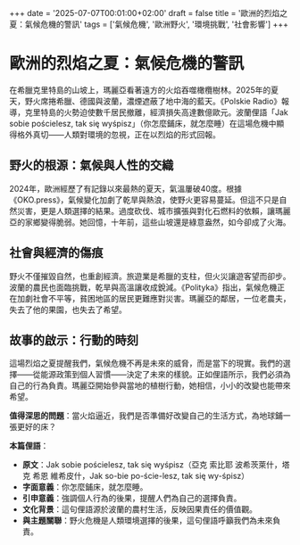 +++ 
date = '2025-07-07T00:01:00+02:00'
draft = false
title = '歐洲的烈焰之夏：氣候危機的警訊'
tags = ['氣候危機', '歐洲野火', '環境挑戰', '社會影響']
+++

# 歐洲的烈焰之夏：氣候危機的警訊    

在希臘克里特島的山坡上，瑪麗亞看著遠方的火焰吞噬橄欖樹林。2025年的夏天，野火席捲希臘、德國與波蘭，濃煙遮蔽了地中海的藍天。《Polskie Radio》報導，克里特島的火勢迫使數千居民撤離，經濟損失高達數億歐元。波蘭俚語「Jak sobie pościelesz, tak się wyśpisz」（你怎麼鋪床，就怎麼睡）在這場危機中顯得格外真切——人類對環境的忽視，正在以烈焰的形式回報。[](https://geostrategia.edu.pl/wp-content/uploads/2020/10/Geostrategia_nr_1.pdf)

## 野火的根源：氣候與人性的交織

2024年，歐洲經歷了有記錄以來最熱的夏天，氣溫屢破40度。根據《OKO.press》，氣候變化加劇了乾旱與熱浪，使野火更容易蔓延。但這不只是自然災害，更是人類選擇的結果。過度砍伐、城市擴張與對化石燃料的依賴，讓瑪麗亞的家鄉變得脆弱。她回憶，十年前，這些山坡還是綠意盎然，如今卻成了火海。[](https://wnpism.uw.edu.pl/wp-content/uploads/2021/07/RS_XXVI_z_okladka.pdf)

## 社會與經濟的傷痕

野火不僅摧毀自然，也重創經濟。旅遊業是希臘的支柱，但火災讓遊客望而卻步。波蘭的農民也面臨挑戰，乾旱與高溫讓收成銳減。《Polityka》指出，氣候危機正在加劇社會不平等，貧困地區的居民更難應對災害。瑪麗亞的鄰居，一位老農夫，失去了他的果園，也失去了希望。[](https://histmag.org/Czarny-czwartek-dzien-ktory-rozpoczal-wielki-kryzys-gospodarczy-19586)

## 故事的啟示：行動的時刻

這場烈焰之夏提醒我們，氣候危機不再是未來的威脅，而是當下的現實。我們的選擇——從能源政策到個人習慣——決定了未來的樣貌。正如俚語所示，我們必須為自己的行為負責。瑪麗亞開始參與當地的植樹行動，她相信，小小的改變也能帶來希望。

**值得深思的問題**：當火焰逼近，我們是否準備好改變自己的生活方式，為地球鋪一張更好的床？

**本篇俚語**：  
- **原文**：Jak sobie pościelesz, tak się wyśpisz（亞克 索比耶 波希茨萊什，塔克 希恩 維希皮什，Jak so-bie po-ście-lesz, tak się wy-śpisz）  
- **字面意義**：你怎麼鋪床，就怎麼睡。  
- **引申意義**：強調個人行為的後果，提醒人們為自己的選擇負責。  
- **文化背景**：這句俚語源於波蘭的農村生活，反映因果責任的價值觀。  
- **與主題關聯**：野火危機是人類環境選擇的後果，這句俚語呼籲我們為未來負責。
